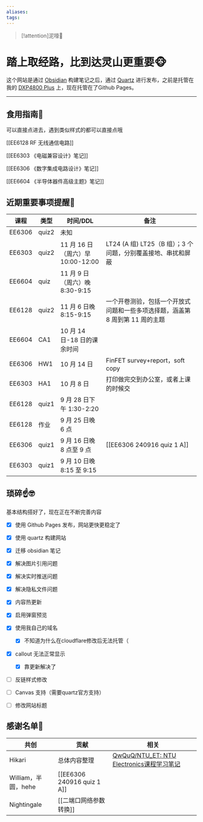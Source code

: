 ```yaml
---
aliases: 
tags:
---
```


>[!attention]泥嚎👋


# 踏上取经路，比到达灵山更重要🐵

这个网站是通过 [Obsidian](https://obsidian.md/) 构建笔记之后，通过 [Quartz](https://github.com/jackyzha0/quartz) 进行发布，之前是托管在我的 [DXP4800 Plus](https://www.ugnas.com/) 上，现在托管在了Github Pages。

---

## 食用指南🍔

可以直接点进去，遇到类似样式的都可以直接点哦

[[EE6128 RF 无线通信电路]]  

[[EE6303 《电磁兼容设计》笔记]]

[[EE6306 《数字集成电路设计》笔记]]

[[EE6604 《半导体器件高级主题》笔记]]

## 近期重要事项提醒📢

| 课程     | 类型    | 时间/DDL                     | 备注                                         |
| ------ | ----- | -------------------------- | ------------------------------------------ |
| EE6306 | quiz2 | 未知                         |                                            |
| EE6303 | quiz2 | 11 月 16 日（周六）早 10:00-12:00 | LT24 (A 组) LT25（B 组）；3 个问题，分别覆盖接地、串扰和屏蔽    |
| EE6604 | quiz  | 11 月 9 日（周六）晚8:30-9:15     |                                            |
| EE6128 | quiz2 | 11 月 6 日晚 8:15-9:15        | 一个开卷测验，包括一个开放式问题和一些多项选择题，涵盖第 8 周到第 11 周的主题 |
| EE6604 | CA1   | 10 月 14 日-18 日的课余时间        |                                            |
| EE6306 | HW1   | 10 月 14 日                  | FinFET survey+report，soft copy             |
| EE6303 | HA1   | 10 月 8 日                   | 打印做完交到办公室，或者上课的时候交                         |
| EE6128 | quiz1 | 9 月 28 日下午 1:30-2:20       |                                            |
| EE6128 | 作业    | 9 月 25 日晚 6 点              |                                            |
| EE6306 | quiz1 | 9 月 16 日晚 8 点至 9 点         | [[EE6306 240916 quiz 1 A]]                 |
| EE6303 | quiz1 | 9 月 10 日晚 8:15 至 9:15      |                                            |

## 琐碎☝️🤓

基本结构搭好了，现在正在不断完善内容

- [x] 使用 Github Pages 发布，网站更快更稳定了
- [x] 使用 quartz 构建网站
- [x] 迁移 obsidian 笔记
- [x] 解决图片引用问题
- [x] 解决实时推送问题
- [x] 解决隐私文件问题
- [x] 内容热更新
- [x] 启用弹窗预览
- [x] 使用我自己的域名
	- [x] 不知道为什么在cloudflare修改后无法托管（
- [x] callout 无法正常显示
	- [x] 靠更新解决了
- [ ] 反链样式修改
- [ ] Canvas 支持（需要quartz官方支持）
- [ ] 修改网站标题


## 感谢名单🥹

| 共创              | 贡献                         | 相关                                                                     |
| --------------- | -------------------------- | ---------------------------------------------------------------------- |
| Hikari          | 总体内容整理                     | [QwQuQ/NTU_ET: NTU Electronics课程学习笔记](https://github.com/QwQuQ/NTU_ET) |
| William，半圆，hehe | [[EE6306 240916 quiz 1 A]] |                                                                        |
| Nightingale     | [[二端口网络参数转换]]              |                                                                        |
